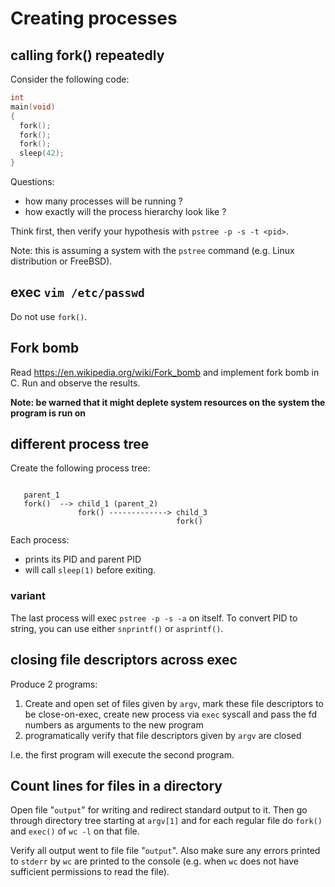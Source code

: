 # Creating processes

## calling fork() repeatedly

Consider the following code:
```C
int
main(void)
{
  fork();
  fork();
  fork();
  sleep(42);
}
```

Questions:
  - how many processes will be running ?
  - how exactly will the process hierarchy look like ?

Think first, then verify your hypothesis with `pstree -p -s -t <pid>`.

Note: this is assuming a system with the `pstree` command (e.g. Linux distribution or FreeBSD).

## exec `vim /etc/passwd`

Do not use `fork()`.

## Fork bomb

Read https://en.wikipedia.org/wiki/Fork_bomb and implement fork bomb in C.
Run and observe the results.

**Note: be warned that it might deplete system resources on the system the program is run on**


## different process tree

Create the following process tree:

```

   parent_1
   fork()  --> child_1 (parent_2)
               fork() -------------> child_3
                                     fork()

```

Each process:
  - prints its PID and parent PID
  - will call `sleep(1)` before exiting.

### variant

The last process will exec `pstree -p -s -a` on itself. To convert PID to string, you can use
either `snprintf()` or `asprintf()`.

## closing file descriptors across exec

Produce 2 programs:
  1. Create and open set of files given by `argv`, mark these file descriptors to be close-on-exec, 
     create new process via `exec` syscall and pass the fd numbers as arguments to the new program
  3. programatically verify that file descriptors given by `argv` are closed

I.e. the first program will execute the second program.

## Count lines for files in a directory

Open file "`output`" for writing and redirect standard output to it. Then go through directory tree
starting at `argv[1]` and for each regular file do `fork()` and `exec()` of `wc -l` on that file.

Verify all output went to file file "`output`". Also make sure any errors printed to `stderr`
by `wc` are printed to the console (e.g. when `wc` does not have sufficient permissions to read the file).
